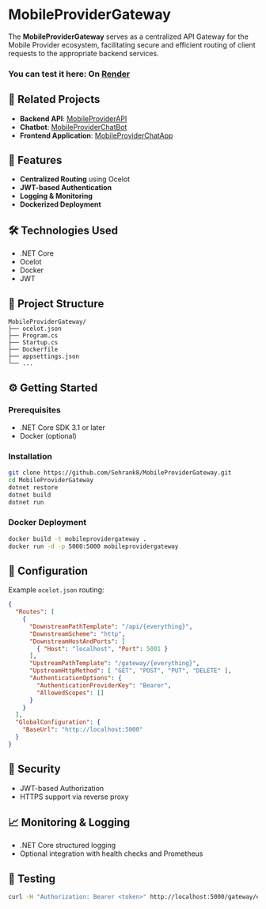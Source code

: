 
# MobileProviderGateway

The **MobileProviderGateway** serves as a centralized API Gateway for the Mobile Provider ecosystem, facilitating secure and efficient routing of client requests to the appropriate backend services.

### You can test it here: On [Render](https://mobileproviderchatapp.onrender.com)
## 🔗 Related Projects

- **Backend API**: [MobileProviderAPI](https://github.com/Sehrank8/MobileProviderAPI)
- **Chatbot**: [MobileProviderChatBot](https://github.com/Sehrank8/MobileProviderChatBot)
- **Frontend Application**: [MobileProviderChatApp](https://github.com/Sehrank8/MobileProviderChatApp)

## 🚀 Features

- **Centralized Routing** using Ocelot
- **JWT-based Authentication**
- **Logging & Monitoring**
- **Dockerized Deployment**

## 🛠️ Technologies Used

- .NET Core
- Ocelot
- Docker
- JWT

## 📁 Project Structure

```
MobileProviderGateway/
├── ocelot.json
├── Program.cs
├── Startup.cs
├── Dockerfile
├── appsettings.json
└── ...
```

## ⚙️ Getting Started

### Prerequisites

- .NET Core SDK 3.1 or later
- Docker (optional)

### Installation

```bash
git clone https://github.com/Sehrank8/MobileProviderGateway.git
cd MobileProviderGateway
dotnet restore
dotnet build
dotnet run
```

### Docker Deployment

```bash
docker build -t mobileprovidergateway .
docker run -d -p 5000:5000 mobileprovidergateway
```

## 🔧 Configuration

Example `ocelot.json` routing:

```json
{
  "Routes": [
    {
      "DownstreamPathTemplate": "/api/{everything}",
      "DownstreamScheme": "http",
      "DownstreamHostAndPorts": [
        { "Host": "localhost", "Port": 5001 }
      ],
      "UpstreamPathTemplate": "/gateway/{everything}",
      "UpstreamHttpMethod": [ "GET", "POST", "PUT", "DELETE" ],
      "AuthenticationOptions": {
        "AuthenticationProviderKey": "Bearer",
        "AllowedScopes": []
      }
    }
  ],
  "GlobalConfiguration": {
    "BaseUrl": "http://localhost:5000"
  }
}
```

## 🔐 Security

- JWT-based Authorization
- HTTPS support via reverse proxy

## 📈 Monitoring & Logging

- .NET Core structured logging
- Optional integration with health checks and Prometheus

## 🧪 Testing

```bash
curl -H "Authorization: Bearer <token>" http://localhost:5000/gateway/endpoint
```
